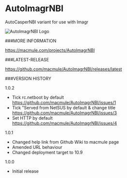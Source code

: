 # AutoImagrNBI
AutoCasperNBI variant for use with Imagr

![AutoImagrNBI Logo](https://macmule.com/wp-content/uploads/2015/05/AutoImagrNBI_256.png)

###MORE INFORMATION

https://macmule.com/projects/AutoImagrNBI

###LATEST-RELEASE

https://github.com/macmule/AutoImagrNBI/releases/latest

###VERSION HISTORY

1.0.2
* Tick rc.netboot by default https://github.com/macmule/AutoImagrNBI/issues/1
* Tick "Served from NetSUS by default & change title https://github.com/macmule/AutoImagrNBI/issues/3
* Set HTTP by default https://github.com/macmule/AutoImagrNBI/issues/4

1.0.1
* Changed help link from Github Wiki to macmule page
* Amended URL behaviour
* Changed deployment target to 10.9

1.0.0
* Initial release
